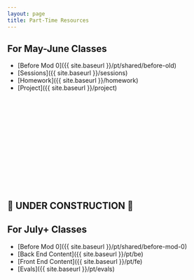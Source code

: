 ```yaml
---
layout: page
title: Part-Time Resources
---
```


## For May-June Classes

- [Before Mod 0]({{ site.baseurl }}/pt/shared/before-old)
- [Sessions]({{ site.baseurl }}/sessions)
- [Homework]({{ site.baseurl }}/homework)
- [Project]({{ site.baseurl }}/project)

<br>
<br>
<br>
<br>
<br>
<br>
<br>
<br>
<br>
<br>
<br>
<br>

## 🚧 UNDER CONSTRUCTION 🚧
## For July+ Classes

- [Before Mod 0]({{ site.baseurl }}/pt/shared/before-mod-0)
- [Back End Content]({{ site.baseurl }}/pt/be)
- [Front End Content]({{ site.baseurl }}/pt/fe)
- [Evals]({{ site.baseurl }}/pt/evals)
